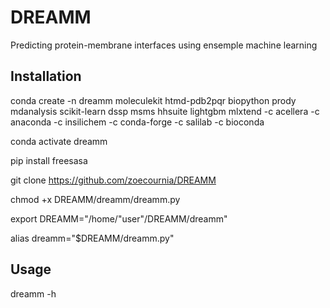 # DREAMM
Predicting protein-membrane interfaces using ensemple machine learning


## Installation
conda create -n dreamm moleculekit htmd-pdb2pqr biopython prody mdanalysis scikit-learn dssp msms hhsuite lightgbm mlxtend -c acellera -c anaconda -c insilichem -c conda-forge -c salilab -c bioconda

conda activate dreamm

pip install freesasa

git clone https://github.com/zoecournia/DREAMM

chmod +x DREAMM/dreamm/dreamm.py

export DREAMM="/home/"user"/DREAMM/dreamm"

alias dreamm="$DREAMM/dreamm.py"


## Usage
dreamm -h
